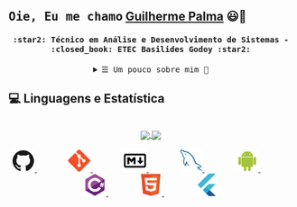 <!--https://github.com/iuricode/readme-template/blob/main/README-profile/vanessaswerts.md Base boa
https://dev.to/envoy_/150-badges-for-github-pnk bages-->
<!--<img alt="GitHub" src="https://img.shields.io/badge/LinkedIn-0077B5?style=for-the-badge&logo=linkedin&logoColor=white" /> -->

##  <samp>Oie, Eu me chamo</samp> [Guilherme Palma](#home) :smiley:👋

<h4 align="center" id="home">
   <samp>:star2: Técnico em Análise e Desenvolvimento de Sistemas - :closed_book: <b>ETEC Basilides Godoy</b> :star2:</samp>
</h4>


<details align="center" id="home_menu">   
   <summary><samp>&#9776; Um pouco sobre mim 💬</samp></summary>   
      
   <div align="start">
      <br />
      <ul>
         <li>🚀 <b>Skills:</b></li>
         <ul>
            <li><b>Aplicações e Dados</b></li>
            <img alt="Java" 
                 src="https://img.shields.io/badge/-Java%20(Android)-333333?style=flat-square&logo=Android&logoColor=sucess" /> 
            <img alt="C#" 
                 src="https://img.shields.io/badge/-C%23-333333?style=flat-square&logo=Csharp&logoColor=f6f6f6" />
            <img alt="ASP .NET" 
                 src="https://img.shields.io/badge/-Asp%20.NET-333333?style=flat-square&logo=.net&logoColor=ffffff" />
            <img alt="MySQL" 
                 src="https://img.shields.io/badge/-MySQL-333333?style=flat-square&logo=MySQL" />
            <img alt="SQLite" 
                 src="https://img.shields.io/badge/SQLite-333333?style=flat-square&logo=sqlite&logoColor=blue" />
            <img alt="Markdown" 
                 src="https://img.shields.io/badge/-Markdown-333333?style=flat-square&logo=markdown&logoColor=white" />
            <img alt="JUnit" 
                 src="https://img.shields.io/badge/-JUnit-333333?style=flat&logo=jest" />
         </ul>
         <ul>
            <li><b>Ferramentas de Desenvolvimento</b></li>
               <img alt="Android Studio" 
                    src="https://img.shields.io/badge/-Android%20Studio-333333?style=flat-square&logo=AndroidStudio" /> 
               <img alt="Visual Studio" 
                    src="https://img.shields.io/badge/-Visual%20Studio-333333?style=flat-square&logo=VisualStudio&logoColor=cc00cc" />
               <img alt="Visual Studio Code" 
                    src="https://img.shields.io/badge/-Visual%20Studio%20Code-333333?style=flat-square&logo=VisualStudioCode&logoColor=blue" />
               <img alt="Trello" 
                    src="https://img.shields.io/badge/-Trello-333333?style=flat-square&logo=trello&logoColor=blue" />
               <img alt="Eclipse" 
                    src="https://img.shields.io/badge/-Eclipse-333333?style=flat-square&logo=eclipse&logoColor=cc55cc" />
         </ul>
         <ul>
            <li><b>DevOps</b></li>
               <img alt="Git" 
                    src="https://img.shields.io/badge/-Git-333333?style=flat-square&logo=git" />
               <img alt="GitHub" 
                    src="https://img.shields.io/badge/-GitHub-333333?style=flat-square&logo=github" /> 
               <img alt="Heroku" 
                    src="https://img.shields.io/badge/-Heroku-333333?style=flat-square&logo=heroku&logoColor=cc00cc" />
               <img alt="Postman" 
                    src="https://img.shields.io/badge/-Postman-333333?style=flat-square&logo=postman" />
               <img alt="Swagger" 
                    src="https://img.shields.io/badge/-Swagger-333333?style=flat-square&logo=swagger" />
               <img alt="Docker" 
                    src="https://img.shields.io/badge/-Docker-333333?style=flat-square&logo=docker" />
         </ul>
         <li>🔥 <b>Interessado em Aprender:</b> Flutter, TypeScript, Kotlin, HTML/CSS, JavaScript, Pyton e Machine Learning</li>
         <li>🌎 Onde me encontrar</li>
         <ul>
            <a href="mailto:guippalma@gmail.com" target="_blank"><img alt="Email" 
                    src="https://img.shields.io/badge/Gmail-333333?style=flat-square&logo=gmail&logoColor=red" /></a>
            <a href="mailto:guilherme.palma8@etec.sp.gov.br" target="_blank"><img alt="Email" 
                    src="https://img.shields.io/badge/Microsoft_Outlook-333333?style=flat-square&logo=microsoft-outlook&logoColor=blue" /></a>  
         </ul>
      </ul>
   </div>
   
   <br/>

   <p align="center">
     <a href="https://github.com/GuilhermePalma" target="_blank">
         <img alt="Estatisticas GitHub" align="center" 
              src="https://github-readme-stats.vercel.app/api?username=guilhermePalma&count_private=true&show_icons=true" />
     </a>
   </p>

   <p align="center">
      :page_with_curl: Acesse meu <a target="_blank" href="#home">Currículo</a> ou <a target="_blank" href="Projects.md">Veja meus Projetos</a>
      <br/>
      <a href="https://github.com/GuilhermePalma/GuilhermePalma/blob/main/English_README.md">English Version Here</a> or 
         <a href="https://github.com/GuilhermePalma/GuilhermePalma/blob/main/Français_README.md">Version Française Ici</a>
   </p>
</details>
   

## :computer: Linguagens e Estatística

<br />

<div align="center">   
   
   <a href="https://wakatime.com/@guilhermePalma" target="_blank">
      <img align="center" height="180"
           src="https://github-readme-stats.vercel.app/api/wakatime?username=guilhermePalma&langs_count=7&layout=compact" />
   </a>
   <a href="https://github.com/GuilhermePalma?tab=repositories" target="_blank">
      <!--JavaScript foi retirado das Linguagens mais Usadas, pois ele só esta sendo 
         criado nos repositorios ASP.NET, mas não estou programando -->
      <img align="center" height="180"
           src="https://github-readme-stats.vercel.app/api/top-langs/?username=guilhermePalma&langs_count=6&layout=compact&hide=javascript" />
   </a>
   
   <br />
   <br />
   
   <a title="Repositorios" href="https://github.com/GuilhermePalma?tab=repositories" target="_blank">
      <img height="40" alt="Repositorios" 
           src="https://raw.githubusercontent.com/devicons/devicon/master/icons/github/github-original.svg">
   </a>
   &nbsp;&nbsp;&nbsp;&nbsp;&nbsp;&nbsp;&nbsp;&nbsp;&nbsp;&nbsp;&nbsp;&nbsp;&nbsp;
   <a title="Git" href="https://github.com/GuilhermePalma?tab=repositories" target="_blank">
      <img height="40" alt="Git" 
           src="https://raw.githubusercontent.com/devicons/devicon/master/icons/git/git-original.svg">
   </a>
   &nbsp;&nbsp;&nbsp;&nbsp;&nbsp;&nbsp;&nbsp;&nbsp;&nbsp;&nbsp;&nbsp;&nbsp;&nbsp;
   <a title="Markdown" href="https://github.com/GuilhermePalma?tab=repositories" target="_blank">
      <img height="40" alt="Markdown" 
           src="https://raw.githubusercontent.com/devicons/devicon/master/icons/markdown/markdown-original.svg">
   </a>
   &nbsp;&nbsp;&nbsp;&nbsp;&nbsp;&nbsp;&nbsp;&nbsp;&nbsp;&nbsp;&nbsp;&nbsp;&nbsp;
   <a title="MySql" href="https://github.com/GuilhermePalma?tab=repositories" target="_blank">
      <img height="40" alt="MySql" 
           src="https://raw.githubusercontent.com/devicons/devicon/master/icons/mysql/mysql-original.svg">
   </a>
   &nbsp;&nbsp;&nbsp;&nbsp;&nbsp;&nbsp;&nbsp;&nbsp;&nbsp;&nbsp;&nbsp;&nbsp;&nbsp;
   <a title="Java Android" href="https://github.com/GuilhermePalma?tab=repositories&language=java" target="_blank">
      <img height="40" alt="Java Android" 
           src="https://raw.githubusercontent.com/devicons/devicon/master/icons/android/android-plain.svg">
   </a>
   &nbsp;&nbsp;&nbsp;&nbsp;&nbsp;&nbsp;&nbsp;&nbsp;&nbsp;&nbsp;&nbsp;&nbsp;&nbsp;
   <a title="C#" href="https://github.com/GuilhermePalma?tab=c%23" target="_blank">
      <img height="40" alt="C#" 
           src="https://raw.githubusercontent.com/devicons/devicon/master/icons/csharp/csharp-original.svg">
   </a>
   &nbsp;&nbsp;&nbsp;&nbsp;&nbsp;&nbsp;&nbsp;&nbsp;&nbsp;&nbsp;&nbsp;&nbsp;&nbsp;
   <a title="HTML" href="https://github.com/GuilhermePalma?tab=repositories" target="_blank">
      <img height="40" alt="HTML" 
           src="https://raw.githubusercontent.com/devicons/devicon/master/icons/html5/html5-original.svg">
   </a>
   &nbsp;&nbsp;&nbsp;&nbsp;&nbsp;&nbsp;&nbsp;&nbsp;&nbsp;&nbsp;&nbsp;&nbsp;&nbsp;
   <a title="Dart e Flutter" href="https://github.com/GuilhermePalma?tab=dart" target="_blank">
      <img height="40" alt="Dart e Flutter" 
           src="https://raw.githubusercontent.com/devicons/devicon/master/icons/flutter/flutter-original.svg">
   </a>
</div>
